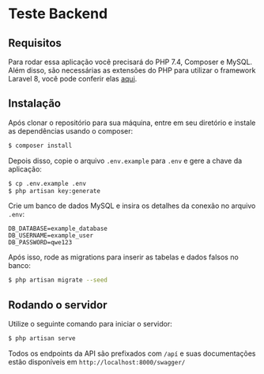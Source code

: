 # Teste Backend

## Requisitos
Para rodar essa aplicação você precisará do PHP 7.4, Composer e MySQL. Além disso, são necessárias as extensões do PHP para utilizar o framework Laravel 8, você pode conferir elas [aqui](https://laravel.com/docs/7.x/installation#server-requirements).

## Instalação
Após clonar o repositório para sua máquina, entre em seu diretório e instale as dependências usando o composer: 
```sh
$ composer install
```
Depois disso, copie o arquivo `.env.example` para `.env` e gere a chave da aplicação:
```sh
$ cp .env.example .env
$ php artisan key:generate
```

Crie um banco de dados MySQL e insira os detalhes da conexão no arquivo `.env`:
```dotenv
DB_DATABASE=example_database
DB_USERNAME=example_user
DB_PASSWORD=qwe123
```

Após isso, rode as migrations para inserir as tabelas e dados falsos no banco:
```sh
$ php artisan migrate --seed
```

## Rodando o servidor

Utilize o seguinte comando para iniciar o servidor:
```sh
$ php artisan serve
```

Todos os endpoints da API são prefixados com `/apí` e suas documentações estão disponíveis em `http://localhost:8000/swagger/`
